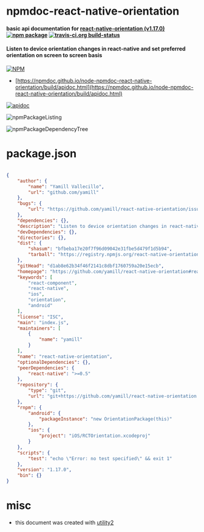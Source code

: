 # npmdoc-react-native-orientation

#### basic api documentation for  [react-native-orientation (v1.17.0)](https://github.com/yamill/react-native-orientation#readme)  [![npm package](https://img.shields.io/npm/v/npmdoc-react-native-orientation.svg?style=flat-square)](https://www.npmjs.org/package/npmdoc-react-native-orientation) [![travis-ci.org build-status](https://api.travis-ci.org/npmdoc/node-npmdoc-react-native-orientation.svg)](https://travis-ci.org/npmdoc/node-npmdoc-react-native-orientation)

#### Listen to device orientation changes in react-native and set preferred orientation on screen to screen basis

[![NPM](https://nodei.co/npm/react-native-orientation.png?downloads=true&downloadRank=true&stars=true)](https://www.npmjs.com/package/react-native-orientation)

- [https://npmdoc.github.io/node-npmdoc-react-native-orientation/build/apidoc.html](https://npmdoc.github.io/node-npmdoc-react-native-orientation/build/apidoc.html)

[![apidoc](https://npmdoc.github.io/node-npmdoc-react-native-orientation/build/screenCapture.buildCi.browser.%252Ftmp%252Fbuild%252Fapidoc.html.png)](https://npmdoc.github.io/node-npmdoc-react-native-orientation/build/apidoc.html)

![npmPackageListing](https://npmdoc.github.io/node-npmdoc-react-native-orientation/build/screenCapture.npmPackageListing.svg)

![npmPackageDependencyTree](https://npmdoc.github.io/node-npmdoc-react-native-orientation/build/screenCapture.npmPackageDependencyTree.svg)



# package.json

```json

{
    "author": {
        "name": "Yamill Vallecillo",
        "url": "github.com/yamill"
    },
    "bugs": {
        "url": "https://github.com/yamill/react-native-orientation/issues"
    },
    "dependencies": {},
    "description": "Listen to device orientation changes in react-native and set preferred orientation on screen to screen basis",
    "devDependencies": {},
    "directories": {},
    "dist": {
        "shasum": "bfbeba17e20f7f96d09042e31fbe5d479f1d5b94",
        "tarball": "https://registry.npmjs.org/react-native-orientation/-/react-native-orientation-1.17.0.tgz"
    },
    "gitHead": "d1ab8e62b34f46f2141c8dbf1760759a20e15ecb",
    "homepage": "https://github.com/yamill/react-native-orientation#readme",
    "keywords": [
        "react-component",
        "react-native",
        "ios",
        "orientation",
        "android"
    ],
    "license": "ISC",
    "main": "index.js",
    "maintainers": [
        {
            "name": "yamill"
        }
    ],
    "name": "react-native-orientation",
    "optionalDependencies": {},
    "peerDependencies": {
        "react-native": ">=0.5"
    },
    "repository": {
        "type": "git",
        "url": "git+https://github.com/yamill/react-native-orientation.git"
    },
    "rnpm": {
        "android": {
            "packageInstance": "new OrientationPackage(this)"
        },
        "ios": {
            "project": "iOS/RCTOrientation.xcodeproj"
        }
    },
    "scripts": {
        "test": "echo \"Error: no test specified\" && exit 1"
    },
    "version": "1.17.0",
    "bin": {}
}
```



# misc
- this document was created with [utility2](https://github.com/kaizhu256/node-utility2)
